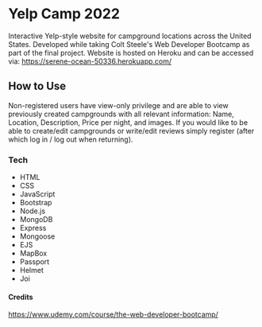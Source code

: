 # Yelp Camp 2022
Interactive Yelp-style website for campground locations across the United States. Developed while taking Colt Steele's Web Developer Bootcamp as part of the final project. Website is hosted on Heroku and can be accessed via: https://serene-ocean-50336.herokuapp.com/


## How to Use
Non-registered users have view-only privilege and are able to view previously created campgrounds with all relevant information: Name, Location, Description, Price per night, and images. If you would like to be able to create/edit campgrounds or write/edit reviews simply register (after which log in / log out when returning).

### Tech
- HTML
- CSS
- JavaScript
- Bootstrap
- Node.js
- MongoDB
- Express
- Mongoose
- EJS
- MapBox
- Passport
- Helmet
- Joi



#### Credits
https://www.udemy.com/course/the-web-developer-bootcamp/
